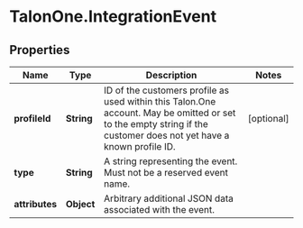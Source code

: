 # TalonOne.IntegrationEvent

## Properties
Name | Type | Description | Notes
------------ | ------------- | ------------- | -------------
**profileId** | **String** | ID of the customers profile as used within this Talon.One account. May be omitted or set to the empty string if the customer does not yet have a known profile ID. | [optional] 
**type** | **String** | A string representing the event. Must not be a reserved event name. | 
**attributes** | **Object** | Arbitrary additional JSON data associated with the event. | 


